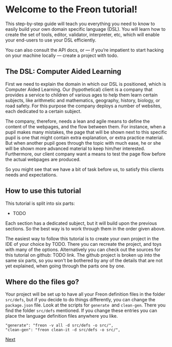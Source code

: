 # Welcome to the Freon tutorial!

This step-by-step guide will teach you everything you need to know to easily build your own domain specific language (DSL).
You will learn how to create the set of tools, editor, validator, interpreter, etc, which will enable your end-users to use your DSL efficiently.

You can also consult the API docs, or — if you’re impatient to start hacking on your machine locally — create a project with todo.

## The DSL: Computer Aided Learning

First we need to explain the domain in which our DSL is positioned, which is Computer Aided Learning. Our (hypothetical) client is a company that provides
a service to children of various ages to help them learn certain subjects, like arithmetic and mathematics, geography, history, biology, or
road safety. For this purpose the company deploys a number of websites, each dedicated to a certain subject.

The company, therefore, needs a lean and agile means
to define the content of the webpages, and the flow between them. For instance, when a pupil makes many mistakes, the page that will be
shown next to this specific pupil is one that might contain extra explanation, or extra practice material. But when another pupil goes through the topic
with much ease, he or she will be shown more advanced material to keep him/her interested. Furthermore, our client company want a means to test the page
flow before the actual webpages are produced.

So you might see that we have a bit of task before us, to satisfy this clients needs and expectations.

## How to use this tutorial

This tutorial is split into six parts:

- TODO

Each section has a dedicated subject, but it will build upon the previous sections. So the best way is to work through them in the order given above.

The easiest way to follow this tutorial is to create your own project in the IDE of your choice by TODO. There you can recreate the project, and toys with many of the options.
Alternatively you can check out the sources for this tutorial on github: TODO link.
The github project is broken up into the same six parts, so you won't be bothered by any of the details that are not yet explained, when going through the parts one by one.

## Where do the files go?

Your project will be set up to have all your Freon definition files in the folder `src/defs`,
but if you decide to do things differently, you can change the `package.json` file.
Look at the scripts for `generate `and `clean-gen`. There you find the folder `src/defs`
mentioned. If you change these entries you can place the language definition files anywhere you like.

```
"generate": "freon -v all -d src/defs -o src/",
"clean-gen": "freon clean-it -d src/defs -o src/",
```

[Next](/Tutorial/Creating_your_DSL)
